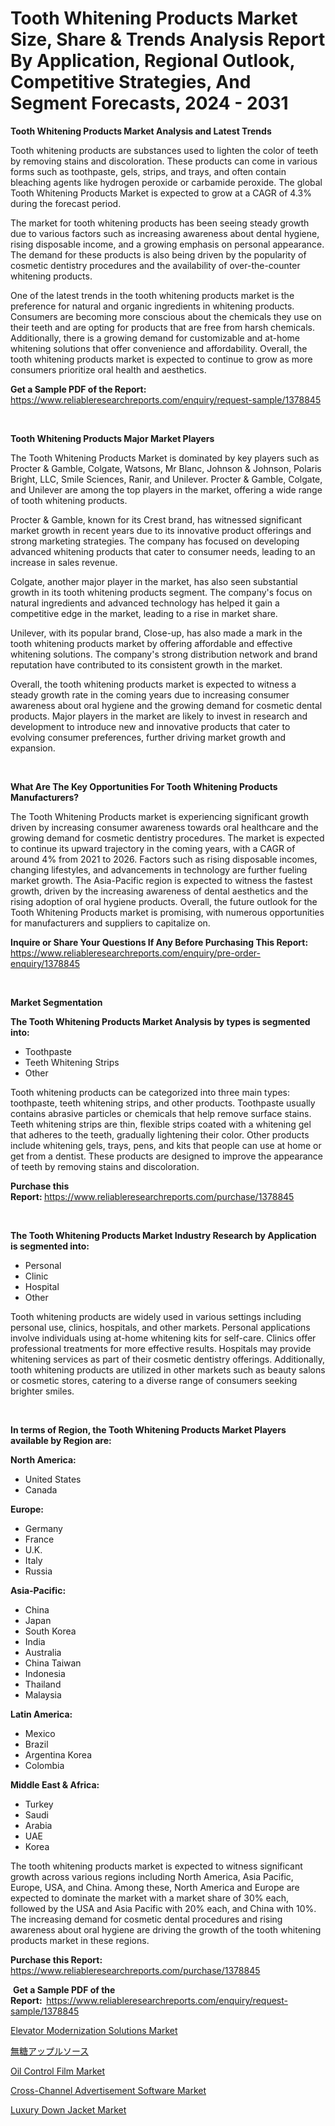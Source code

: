 <p><h1>Tooth Whitening Products Market Size, Share & Trends Analysis Report By Application, Regional Outlook, Competitive Strategies, And Segment Forecasts, 2024 - 2031</h1></p><p><strong>Tooth Whitening Products Market Analysis and Latest Trends</strong></p>
<p><p>Tooth whitening products are substances used to lighten the color of teeth by removing stains and discoloration. These products can come in various forms such as toothpaste, gels, strips, and trays, and often contain bleaching agents like hydrogen peroxide or carbamide peroxide. The global Tooth Whitening Products Market is expected to grow at a CAGR of 4.3% during the forecast period.</p><p>The market for tooth whitening products has been seeing steady growth due to various factors such as increasing awareness about dental hygiene, rising disposable income, and a growing emphasis on personal appearance. The demand for these products is also being driven by the popularity of cosmetic dentistry procedures and the availability of over-the-counter whitening products.</p><p>One of the latest trends in the tooth whitening products market is the preference for natural and organic ingredients in whitening products. Consumers are becoming more conscious about the chemicals they use on their teeth and are opting for products that are free from harsh chemicals. Additionally, there is a growing demand for customizable and at-home whitening solutions that offer convenience and affordability. Overall, the tooth whitening products market is expected to continue to grow as more consumers prioritize oral health and aesthetics.</p></p>
<p><strong>Get a Sample PDF of the Report:&nbsp;</strong> <a href="https://www.reliableresearchreports.com/enquiry/request-sample/1378845">https://www.reliableresearchreports.com/enquiry/request-sample/1378845</a></p>
<p>&nbsp;</p>
<p><strong>Tooth Whitening Products Major Market Players</strong></p>
<p><p>The Tooth Whitening Products Market is dominated by key players such as Procter & Gamble, Colgate, Watsons, Mr Blanc, Johnson & Johnson, Polaris Bright, LLC, Smile Sciences, Ranir, and Unilever. Procter & Gamble, Colgate, and Unilever are among the top players in the market, offering a wide range of tooth whitening products.</p><p>Procter & Gamble, known for its Crest brand, has witnessed significant market growth in recent years due to its innovative product offerings and strong marketing strategies. The company has focused on developing advanced whitening products that cater to consumer needs, leading to an increase in sales revenue.</p><p>Colgate, another major player in the market, has also seen substantial growth in its tooth whitening products segment. The company's focus on natural ingredients and advanced technology has helped it gain a competitive edge in the market, leading to a rise in market share.</p><p>Unilever, with its popular brand, Close-up, has also made a mark in the tooth whitening products market by offering affordable and effective whitening solutions. The company's strong distribution network and brand reputation have contributed to its consistent growth in the market.</p><p>Overall, the tooth whitening products market is expected to witness a steady growth rate in the coming years due to increasing consumer awareness about oral hygiene and the growing demand for cosmetic dental products. Major players in the market are likely to invest in research and development to introduce new and innovative products that cater to evolving consumer preferences, further driving market growth and expansion.</p></p>
<p>&nbsp;</p>
<p><strong>What Are The Key Opportunities For Tooth Whitening Products Manufacturers?</strong></p>
<p><p>The Tooth Whitening Products market is experiencing significant growth driven by increasing consumer awareness towards oral healthcare and the growing demand for cosmetic dentistry procedures. The market is expected to continue its upward trajectory in the coming years, with a CAGR of around 4% from 2021 to 2026. Factors such as rising disposable incomes, changing lifestyles, and advancements in technology are further fueling market growth. The Asia-Pacific region is expected to witness the fastest growth, driven by the increasing awareness of dental aesthetics and the rising adoption of oral hygiene products. Overall, the future outlook for the Tooth Whitening Products market is promising, with numerous opportunities for manufacturers and suppliers to capitalize on.</p></p>
<p><strong>Inquire or Share Your Questions If Any Before Purchasing This Report:</strong> <a href="https://www.reliableresearchreports.com/enquiry/pre-order-enquiry/1378845">https://www.reliableresearchreports.com/enquiry/pre-order-enquiry/1378845</a></p>
<p>&nbsp;</p>
<p><strong>Market Segmentation</strong></p>
<p><strong>The Tooth Whitening Products Market Analysis by types is segmented into:</strong></p>
<p><ul><li>Toothpaste</li><li>Teeth Whitening Strips</li><li>Other</li></ul></p>
<p><p>Tooth whitening products can be categorized into three main types: toothpaste, teeth whitening strips, and other products. Toothpaste usually contains abrasive particles or chemicals that help remove surface stains. Teeth whitening strips are thin, flexible strips coated with a whitening gel that adheres to the teeth, gradually lightening their color. Other products include whitening gels, trays, pens, and kits that people can use at home or get from a dentist. These products are designed to improve the appearance of teeth by removing stains and discoloration.</p></p>
<p><strong>Purchase this Report:&nbsp;</strong><a href="https://www.reliableresearchreports.com/purchase/1378845">https://www.reliableresearchreports.com/purchase/1378845</a></p>
<p>&nbsp;</p>
<p><strong>The Tooth Whitening Products Market Industry Research by Application is segmented into:</strong></p>
<p><ul><li>Personal</li><li>Clinic</li><li>Hospital</li><li>Other</li></ul></p>
<p><p>Tooth whitening products are widely used in various settings including personal use, clinics, hospitals, and other markets. Personal applications involve individuals using at-home whitening kits for self-care. Clinics offer professional treatments for more effective results. Hospitals may provide whitening services as part of their cosmetic dentistry offerings. Additionally, tooth whitening products are utilized in other markets such as beauty salons or cosmetic stores, catering to a diverse range of consumers seeking brighter smiles.</p></p>
<p>&nbsp;</p>
<p><strong>In terms of Region, the Tooth Whitening Products Market Players available by Region are:</strong></p>
<p>
    <p> <strong> North America: </strong>
        <ul>
            <li>United States</li>
            <li>Canada</li>
        </ul>
        </p> 
    <p> <strong> Europe: </strong>
        <ul>
            <li>Germany</li>
            <li>France</li>
            <li>U.K.</li>
            <li>Italy</li>
            <li>Russia</li>
        </ul>
        </p> 
    <p> <strong> Asia-Pacific: </strong>
        <ul>
            <li>China</li>
            <li>Japan</li>
            <li>South Korea</li>
            <li>India</li>
            <li>Australia</li>
            <li>China Taiwan</li>
            <li>Indonesia</li>
            <li>Thailand</li>
            <li>Malaysia</li>
        </ul>
        </p> 
    <p> <strong> Latin America: </strong>
        <ul>
            <li>Mexico</li>
            <li>Brazil</li>
            <li>Argentina Korea</li>
            <li>Colombia</li>
        </ul>
        </p> 
    <p> <strong> Middle East & Africa: </strong>
        <ul>
            <li>Turkey</li>
            <li>Saudi</li>
            <li>Arabia</li>
            <li>UAE</li>
            <li>Korea</li>
        </ul>
    </p>
    </p>
<p><p>The tooth whitening products market is expected to witness significant growth across various regions including North America, Asia Pacific, Europe, USA, and China. Among these, North America and Europe are expected to dominate the market with a market share of 30% each, followed by the USA and Asia Pacific with 20% each, and China with 10%. The increasing demand for cosmetic dental procedures and rising awareness about oral hygiene are driving the growth of the tooth whitening products market in these regions.</p></p>
<p><strong>Purchase this Report: </strong><a href="https://www.reliableresearchreports.com/purchase/1378845">https://www.reliableresearchreports.com/purchase/1378845</a></p>
<p>&nbsp;<strong>Get a Sample PDF of the Report:&nbsp;&nbsp;</strong><a href="https://www.reliableresearchreports.com/enquiry/request-sample/1378845">https://www.reliableresearchreports.com/enquiry/request-sample/1378845</a></p>
<p><strong></strong></p>
<p><p><a href="https://issuu.com/reportprime-2/docs/elevator-modernization-solutions-market-size-2030.">Elevator Modernization Solutions Market</a></p><p><a href="https://github.com/dzy793153605/Market-Research-Report-List-1/blob/main/25838103055.md">無糖アップルソース</a></p><p><a href="https://github.com/jodemen/Market-Research-Report-List-1/blob/main/oil-control-film-market.md">Oil Control Film Market</a></p><p><a href="https://issuu.com/reportprime-2/docs/cross-channel-advertisement-software-market-size-2">Cross-Channel Advertisement Software Market</a></p><p><a href="https://github.com/jj19131/Market-Research-Report-List-1/blob/main/luxury-down-jacket-market.md">Luxury Down Jacket Market</a></p></p>